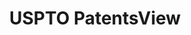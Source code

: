---
layout: default
bigquery: https://console.cloud.google.com/bigquery?p=patents-public-data&d=patentsview&page=dataset
citation: Attribution should be given to PatentsView for use, distribution, or derivative
  works.
code: https://github.com/CSSIP-AIR/PatentsView-Code-Snippets/
contributors: USPTO
cost: None
description: 'PatentsView includes US patent data including raw data (summaries, applications,
  pregrant applications), disambugations of inventors and assignees, and inventor
  gender estimates.  Also foreign priority data, # of figures and sheets, and government
  interest statements.'
documentation: https://patentsview.org/query/builder-faqs
last_edit: Mon, 04 Apr 2022 19:02:57 GMT
location: https://patentsview.org/
maintained_by: USPTO
record_creation_timestamp: 12/2/2020 17:20:46
schema_fields: '[''level_one'', ''disamb_inventor_id_20191008'', ''subclass_id'',
  ''disamb_assignee_id_20200331'', ''rawassignee_id'', ''subclass'', ''subgroup_id'',
  ''name_first'', ''classification_data_source'', ''field_title'', ''mainclass_id'',
  ''disamb_inventor_id_20171226'', ''num_figures'', ''male'', ''uuid'', ''num_claims'',
  ''disamb_inventor_id_20200331'', ''series_code'', ''county'', ''rawlocation_id'',
  ''ipc_version_indicator'', ''kind'', ''num'', ''rel_id'', ''title'', ''contract_award_number'',
  ''disamb_assignee_id_20181127'', ''disamb_assignee_id_20190312'', ''rule_47'', ''disamb_inventor_id_20201229'',
  ''withdrawn'', ''classification_status'', ''disamb_inventor_id_20200929'', ''sector_title'',
  ''level_two'', ''main_group'', ''status'', ''exemplary'', ''gi_statement'', ''disamb_assignee_id_20200929'',
  ''disclaimer_date'', ''subcategory_id'', ''f102_date'', ''_371_date'', ''ipc_class'',
  ''category_id'', ''disamb_assignee_id_20191008'', ''field_id'', ''disamb_inventor_id_20190312'',
  ''doc_type'', ''organization'', ''section_id'', ''category'', ''designation'', ''patent_id'',
  ''state'', ''male_flag'', ''lawyer_id'', ''disamb_assignee_id_20191231'', ''disamb_inventor_id_20200630'',
  ''subsection_id'', ''relkind'', ''lapse_of_patent'', ''term_grant'', ''disamb_inventor_id_20190820'',
  ''text'', ''disamb_inventor_id_20170808'', ''latin_name'', ''disamb_assignee_id_20200630'',
  ''num_sheets'', ''term_extension'', ''dependent'', ''filename'', ''action_date'',
  ''disamb_inventor_id_20171003'', ''term_disclaimer'', ''disamb_inventor_id_20180528'',
  ''group'', ''classification_level'', ''country_transformed'', ''disamb_assignee_id_20190820'',
  ''name_last'', ''city'', ''reldocno'', ''role'', ''location_id'', ''attribution_status'',
  ''level_three'', ''organization_id'', ''length'', ''subgroup'', ''fname'', ''id'',
  ''county_fips'', ''abstract'', ''deceased'', ''rawinventor_id'', ''name'', ''number'',
  ''applicant_type'', ''state_fips'', ''doctype'', ''assignee_id'', ''section'', ''sequence'',
  ''application_id'', ''lname'', ''disamb_inventor_id_20191231'', ''disamb_inventor_id_20181127'',
  ''disamb_inventor_id_20170307'', ''country'', ''latlong'', ''group_id'', ''citation_id'',
  ''type'', ''classification_value'', ''inventor_id'', ''symbol_position'', ''longitude'',
  ''publication_number'', ''variety'', ''f371_date'', ''latitude'', ''date'', ''_102_date'']'
shortname: patentsview
tags:
- disambiguation
- United States
- gender
terms_of_use: Creative Commons Attribution 4.0 International License.
timeframe: 1963-1999
title: USPTO PatentsView
uuid: cf1780b1-e265-4e49-8d1d-83b9cfe0fd9a
---